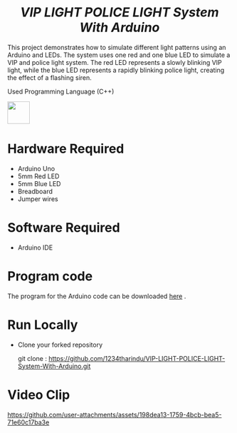 # <div align="center"><b><i> VIP LIGHT POLICE LIGHT System With Arduino </i></b></div>

This project demonstrates how to simulate different light patterns using an Arduino and LEDs. The system uses one red and one blue LED to simulate a VIP and police light system. The red LED represents a slowly blinking VIP light, while the blue LED represents a rapidly blinking police light, creating the effect of a flashing siren.

Used Programming Language (C++) 

<a href="https://www.w3schools.com/cpp/default.asp"><img src="https://img.icons8.com/color/344/c-plus-plus-logo.png" height="50px"><a>

# Hardware Required

* Arduino Uno
* 5mm Red LED
* 5mm Blue LED
* Breadboard
* Jumper wires

# Software Required

* Arduino IDE

# Program code

The program for the Arduino code can be downloaded [here](https://drive.google.com/file/d/17F8s8I-GhlM4AqleLUJkmsZhj1JdWE33/view?usp=drive_link) .

# Run Locally

* Clone your forked repository
  
  git clone : https://github.com/1234tharindu/VIP-LIGHT-POLICE-LIGHT-System-With-Arduino.git
  

# Video Clip

https://github.com/user-attachments/assets/198dea13-1759-4bcb-bea5-71e60c17ba3e
